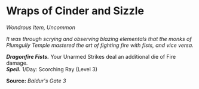 # Wraps of Cinder and Sizzle
*Wondrous Item, Uncommon*

*It was through scrying and observing blazing elementals that the monks of Plumgully Temple mastered the art of fighting fire with fists, and vice versa.*

***Dragonfire Fists.*** Your Unarmed Strikes deal an additional die of Fire damage.  
***Spell.*** 1/Day: Scorching Ray (Level 3)



**Source:** *Baldur's Gate 3*